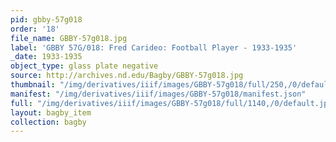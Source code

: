 ```yaml
---
pid: gbby-57g018
order: '18'
file_name: GBBY-57g018.jpg
label: 'GBBY 57G/018: Fred Carideo: Football Player - 1933-1935'
_date: 1933-1935
object_type: glass plate negative
source: http://archives.nd.edu/Bagby/GBBY-57g018.jpg
thumbnail: "/img/derivatives/iiif/images/GBBY-57g018/full/250,/0/default.jpg"
manifest: "/img/derivatives/iiif/images/GBBY-57g018/manifest.json"
full: "/img/derivatives/iiif/images/GBBY-57g018/full/1140,/0/default.jpg"
layout: bagby_item
collection: bagby
---
```

